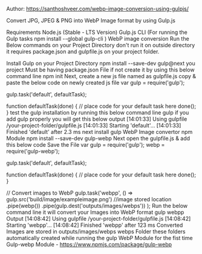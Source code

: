 Author: https://santhoshveer.com/webp-image-conversion-using-gulpjs/

Convert JPG, JPEG & PNG into WebP Image format by using Gulp.js

Requirements
Node.js (Stable - LTS Version)
Gulp.js CLI (For running the Gulp tasks npm install --global gulp-cli )
WebP image conversion
Run the Below commands on your Project Directory don't run it on outside directory
it requires package.json and gulpfile.js on your project folder.

Install Gulp on your Project Directory
npm install --save-dev gulp@next
you project Must be having package.json File if not create it by using this below command line
npm init
Next, create a new js file named as gulpfile.js
copy & paste the below code on newly created js file
var gulp = require('gulp');

gulp.task('default', defaultTask);

function defaultTask(done) {
  // place code for your default task here
  done();
}
test the gulp installation by running this below command line
gulp
if you add gulp properly you will get this below output
[14:01:33] Using gulpfile /your-project-folder/gulpfile.js
[14:01:33] Starting 'default'...
[14:01:33] Finished 'default' after 2.3 ms
next install gulp WebP Image convertor npm Module
npm install --save-dev gulp-webp
Next open the gulpfile.js & add this below code
Save the File
var gulp = require('gulp');
webp = require('gulp-webp');

gulp.task('default', defaultTask);

function defaultTask(done) {
  // place code for your default task here
  done();
}

// Convert images to WebP
gulp.task('webpp', () =>
    gulp.src('build/image/exampleimage.png') //image stored location
        .pipe(webp())
        .pipe(gulp.dest('outputs/images/webps'))
);
Run the below command line it will convert your Images into WebP format
gulp webpp
Output
[14:08:42] Using gulpfile /your-project-folder/gulpfile.js
[14:08:42] Starting 'webpp'...
[14:08:42] Finished 'webpp' after 123 ms
Converted Images are stored in outputs/images/webps webps Folder these folders automatically created while running the gulp WebP Module for the fist time
Gulp-webp Module - https://www.npmjs.com/package/gulp-webp
